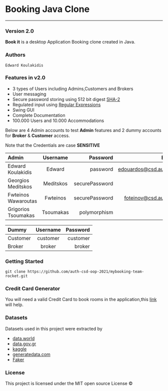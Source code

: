 # Booking Java Clone

---

### Version 2.0

**Book it** is a desktop Application Booking clone created in Java.

### Authors

    Edward Koulakidis

### Features in v2.0

- 3 types of Users including Admins,Customers and Brokers
- User messaging
- Secure password storing using 512 bit digest [SHA-2](https://en.wikipedia.org/wiki/SHA-2)
- Regulated input using [Regular Expressions](https://en.wikipedia.org/wiki/Regular_expression)
- Swing GUI
- Complete Documentation
- 100.000 Users and 10.000 Accommodations

Below are 4 Admin accounts to test **Admin** features and 2 dummy accounts for **Broker** & **Customer** access.

Note that the Credentials are case **SENSITIVE**

| Admin               | Username  |       Password |                 Email |
| :------------------ | :-------: | -------------: | --------------------: |
| Edward Koulakidis   |  Edward   |       password | edouardos@csd.auth.gr |
| Georgios Meditskos  | Meditskos | securePassword |                     - |
| Fwteinos Wawaroutas | Fwteinos  | securePassword |  foteinov@csd.auth.gr |
| Grigorios Tsoumakas | Tsoumakas |   polymorphism |                     - |

| Dummy    | Username | Password |
| :------- | :------: | -------: |
| Customer | customer | customer |
| Broker   |  broker  |   broker |

### Getting Started

`git clone https://github.com/auth-csd-oop-2021/mybooking-team-rocket.git`

### Credit Card Generator

You will need a valid Credit Card to book rooms in the application,this [link](https://www.vccgenerator.org/) will help.

### Datasets

Datasets used in this project were extracted by

- [data.world](https://data.world/)
- [data.gov.gr](https://www.data.gov.gr/)
- [kaggle](https://www.kaggle.com/colinmorris/reddit-usernames)
- [generatedata.com](https://generatedata.com/)
- [Faker](https://faker.readthedocs.io/en/master/)

### License

This project is licensed under the MIT open source License &copy;

